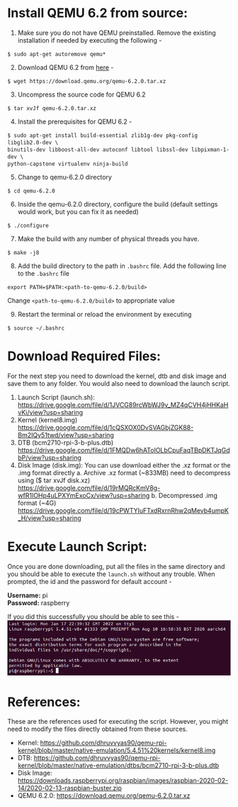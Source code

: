 # Install QEMU 6.2 from source:
1. Make sure you do not have QEMU preinstalled. Remove the existing installation if needed by executing the following - 
```
$ sudo apt-get autoremove qemu*
```

2. Download QEMU 6.2 from [here](https://download.qemu.org/qemu-6.2.0.tar.xz) - 
```
$ wget https://download.qemu.org/qemu-6.2.0.tar.xz
```

3. Uncompress the source code for QEMU 6.2
```
$ tar xvJf qemu-6.2.0.tar.xz
```

4. Install the prerequisites for QEMU 6.2 - 
```
$ sudo apt-get install build-essential zlib1g-dev pkg-config libglib2.0-dev \
binutils-dev libboost-all-dev autoconf libtool libssl-dev libpixman-1-dev \
python-capstone virtualenv ninja-build
```

5. Change to qemu-6.2.0 directory 
```
$ cd qemu-6.2.0
```

6. Inside the qemu-6.2.0 directory, configure the build (default settings would work, but you can fix it as needed)
```
$ ./configure
```
7. Make the build with any number of physical threads you have. 
```
$ make -j8
```
8. Add the build directory to the path in ```.bashrc``` file. Add the following line to the ```.bashrc``` file
```
export PATH=$PATH:<path-to-qemu-6.2.0/build>
```
Change ```<path-to-qemu-6.2.0/build>``` to appropriate value

9. Restart the terminal or reload the environment by executing  
```
$ source ~/.bashrc
```

# Download Required Files:
For the next step you need to download the kernel, dtb and disk image and save them to any folder. You would also need to download the launch script. 
1. Launch Script (launch.sh): https://drive.google.com/file/d/1JVCG89rcWbWJ9v_MZ4qCVH4jHHKaHvKi/view?usp=sharing 
2. Kernel (kernel8.img) https://drive.google.com/file/d/1cQSXOX0DvSVAGbjZGK88-Bm2IQy51twd/view?usp=sharing
3. DTB (bcm2710-rpi-3-b-plus.dtb) https://drive.google.com/file/d/1FMQDw6hAToIOLbCpuFaqTBpDKTJqGdbP/view?usp=sharing
4. Disk Image (disk.img): You can use download either the .xz format or the .img format directly
    a. Archive .xz format (~833MB) need to decompress using ($ tar xvJf disk.xz)  https://drive.google.com/file/d/19rMQRcKmV8g-wfR1IOHp4uLPXYmExoCx/view?usp=sharing
    b. Decompressed .img format (~4G) https://drive.google.com/file/d/19cPWTYIuFTxdRxrnRhw2qMevb4umpK_H/view?usp=sharing

# Execute Launch Script:
Once you are done downloading, put all the files in the same directory and you should be able to execute the ```launch.sh``` without any trouble. When prompted, the id and the password for default account -  

**Username:** pi <br>
**Password:** raspberry

If you did this successfully you should be able to see this - 
![Success!](success.png "Success")
# References:
These are the references used for executing the script. However, you might need to modify the files directly obtained from these sources. 
- Kernel: https://github.com/dhruvvyas90/qemu-rpi-kernel/blob/master/native-emulation/5.4.51%20kernels/kernel8.img
- DTB: https://github.com/dhruvvyas90/qemu-rpi-kernel/blob/master/native-emulation/dtbs/bcm2710-rpi-3-b-plus.dtb
- Disk Image: https://downloads.raspberrypi.org/raspbian/images/raspbian-2020-02-14/2020-02-13-raspbian-buster.zip
- QEMU 6.2.0: https://download.qemu.org/qemu-6.2.0.tar.xz 
